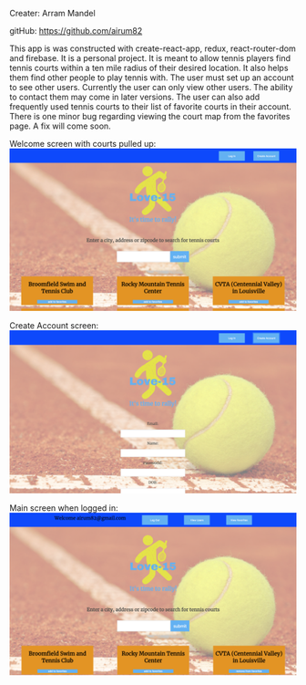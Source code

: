 Creater: Arram Mandel

gitHub: https://github.com/airum82

This app is was constructed with create-react-app, redux, react-router-dom and firebase. It is a personal project. It is meant to allow tennis players find tennis courts within a ten mile radius of their desired location. It also helps them find other people to play tennis with. The user must set up an account to see other users. Currently the user can only view other users. The ability to contact them may come in later versions. The user can also add frequently used tennis courts to their list of favorite courts in their account. There is one minor bug regarding viewing the court map from the favorites page. A fix will come soon.

Welcome screen with courts pulled up:
<img src="https://github.com/airum82/love-15/blob/master/Screen%20Shot%202018-07-31%20at%205.18.03%20PM.png">

Create Account screen:
<img src="https://github.com/airum82/love-15/blob/master/Screen%20Shot%202018-07-31%20at%205.18.28%20PM.png">


Main screen when logged in: 
<img src="https://github.com/airum82/love-15/blob/master/Screen%20Shot%202018-07-31%20at%205.18.57%20PM.png">

